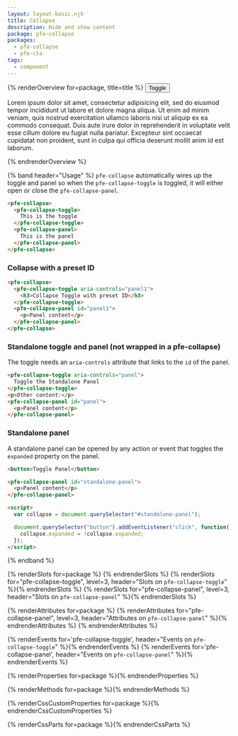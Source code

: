 ```yaml
---
layout: layout-basic.njk
title: Collapse
description: Hide and show content
package: pfe-collapse
packages:
  - pfe-collapse
  - pfe-cta
tags:
  - component
---
```


{% renderOverview for=package, title=title %}
  <pfe-collapse>
    <pfe-collapse-toggle>
      <pfe-cta priority="primary">
        <button>Toggle</button>
      </pfe-cta>
    </pfe-collapse-toggle>
    <pfe-collapse-panel>
      <p>Lorem ipsum dolor sit amet, consectetur adipisicing elit, sed do eiusmod tempor incididunt ut labore et dolore magna aliqua. Ut enim ad minim veniam, quis nostrud exercitation ullamco laboris nisi ut aliquip ex ea commodo consequat. Duis aute irure dolor in reprehenderit in voluptate velit esse cillum dolore eu fugiat nulla pariatur. Excepteur sint occaecat cupidatat non proident, sunt in culpa qui officia deserunt mollit anim id est laborum.</p>
    </pfe-collapse-panel>
  </pfe-collapse>
{% endrenderOverview %}

{% band header="Usage" %}
  `pfe-collapse` automatically wires up the toggle and panel so when the `pfe-collapse-toggle` is toggled, it will either open or close the `pfe-collapse-panel`.

  ```html
  <pfe-collapse>
    <pfe-collapse-toggle>
      This is the toggle
    </pfe-collapse-toggle>
    <pfe-collapse-panel>
      This is the panel
    </pfe-collapse-panel>
  </pfe-collapse>
  ```

  ### Collapse with a preset ID

  ```html
  <pfe-collapse>
    <pfe-collapse-toggle aria-controls="panel1">
      <h3>Collapse Toggle with preset ID</h3>
    </pfe-collapse-toggle>
    <pfe-collapse-panel id="panel1">
      <p>Panel content</p>
    </pfe-collapse-panel>
  </pfe-collapse>
  ```

  ### Standalone toggle and panel (not wrapped in a pfe-collapse)

  The toggle needs an `aria-controls` attribute that links to the `id` of the
  panel.

  ```html
  <pfe-collapse-toggle aria-controls="panel">
    Toggle the Standalone Panel
  </pfe-collapse-toggle>
  <p>Other content:</p>
  <pfe-collapse-panel id="panel">
    <p>Panel content</p>
  </pfe-collapse-panel>
  ```

  ### Standalone panel

  A standalone panel can be opened by any action or event that toggles the
  `expanded` property on the panel.

  ```html
  <button>Toggle Panel</button>

  <pfe-collapse-panel id="standalone-panel">
    <p>Panel content</p>
  </pfe-collapse-panel>

  <script>
    var collapse = document.querySelector("#standalone-panel");

    document.querySelector("button").addEventListener("click", function() {
      collapse.expanded = !collapse.expanded;
    });
  </script>
  ```
{% endband %}

<!-- FIXME: don't know why this doesn't work -->
<!-- {% renderSlots for=package %}
  {% renderSlots for="pfe-collapse-toggle",
                 level=3,
                 header="Slots on `pfe-collapse-toggle`" %}{% endrenderSlots %}
  {% renderSlots for="pfe-collapse-panel",
                 level=3,
                 header="Slots on `pfe-collapse-panel`" %}{% endrenderSlots %}
{% endrenderSlots %} -->

{% renderSlots for=package %}
{% endrenderSlots %}
{% renderSlots for="pfe-collapse-toggle",
               level=3,
               header="Slots on `pfe-collapse-toggle`" %}{% endrenderSlots %}
{% renderSlots for="pfe-collapse-panel",
               level=3,
               header="Slots on `pfe-collapse-panel`" %}{% endrenderSlots %}

{% renderAttributes for=package %}
  {% renderAttributes for="pfe-collapse-panel", level=3, header="Attributes on `pfe-collapse-panel`" %}{% endrenderAttributes %}
{% endrenderAttributes %}

{% renderEvents for='pfe-collapse-toggle', header="Events on `pfe-collapse-toggle`" %}{% endrenderEvents %}
{% renderEvents for='pfe-collapse-panel', header="Events on `pfe-collapse-panel`" %}{% endrenderEvents %}

{% renderProperties for=package %}{% endrenderProperties %}

{% renderMethods for=package %}{% endrenderMethods %}

{% renderCssCustomProperties for=package %}{% endrenderCssCustomProperties %}

{% renderCssParts for=package %}{% endrenderCssParts %}
